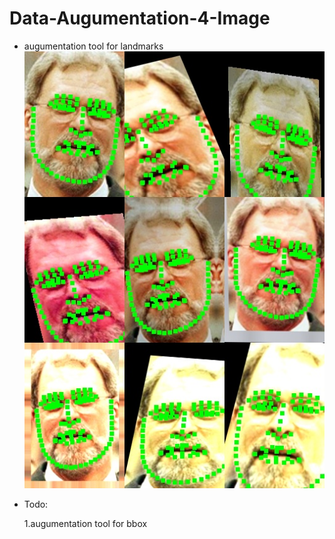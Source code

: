 # Data-Augumentation-4-Image


- augumentation tool for landmarks
![avatar](scr/image.jpg)



- Todo:

    1.augumentation tool for bbox